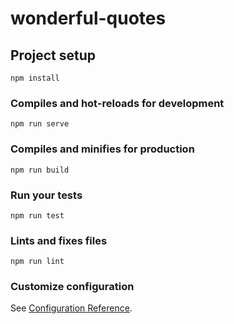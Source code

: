 # wonderful-quotes

## Project setup

```
npm install
```

### Compiles and hot-reloads for development

```
npm run serve
```

### Compiles and minifies for production

```
npm run build
```

### Run your tests

```
npm run test
```

### Lints and fixes files

```
npm run lint
```

### Customize configuration

See [Configuration Reference](https://cli.vuejs.org/config/).
